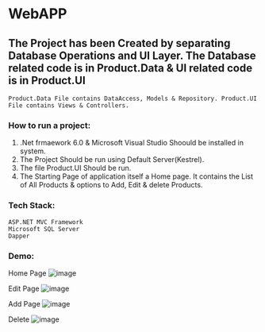# WebAPP

## The Project has been Created by separating Database Operations and UI Layer. The Database related code is in Product.Data & UI related code is in Product.UI
    Product.Data File contains DataAccess, Models & Repository. Product.UI File contains Views & Controllers.
### How to run a project:
1) .Net frmaework 6.0 & Microsoft Visual Studio Shoould be installed in system.
2) The Project Should be run using Default Server(Kestrel).
3) The  file Product.UI Should be run.
4) The Starting Page of  application itself a Home page. It contains the List of All Products & options to Add, Edit & delete Products.

### **Tech Stack**:
```
ASP.NET MVC Framework
Microsoft SQL Server
Dapper
```


### **Demo**:
Home Page
![image](https://user-images.githubusercontent.com/122014047/235750201-b3924e78-3859-47e2-a349-0548f162ef75.png)

Edit Page
![image](https://user-images.githubusercontent.com/122014047/235750447-bbc52896-afa6-450a-a659-a49f7eaabe27.png)

Add Page
![image](https://user-images.githubusercontent.com/122014047/235750729-fd1a366b-3e5a-49d6-bdb1-ef1e31c22c10.png)

Delete
![image](https://user-images.githubusercontent.com/122014047/235750870-a599ebd2-1ea6-48e0-b479-bc80b55a40d0.png)


